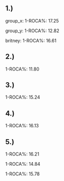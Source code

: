 ## 1.)
group_x:  1-ROCA%: 17.25

group_y:  1-ROCA%: 12.82

britney:  1-ROCA%: 16.61

## 2.)
1-ROCA%: 11.80

## 3.)
1-ROCA%: 15.24

## 4.)
1-ROCA%: 16.13

## 5.)
1-ROCA%: 16.21

1-ROCA%: 14.84

1-ROCA%: 15.78
